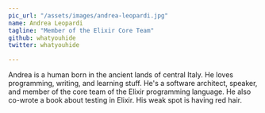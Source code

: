 ```yaml
---
pic_url: "/assets/images/andrea-leopardi.jpg"
name: Andrea Leopardi
tagline: "Member of the Elixir Core Team"
github: whatyouhide
twitter: whatyouhide

---
```

Andrea is a human born in the ancient lands of central Italy. He loves programming, writing, and learning stuff. He's a software architect, speaker, and member of the core team of the Elixir programming language. He also co-wrote a book about testing in Elixir. His weak spot is having red hair.